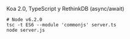 Koa 2.0, TypeScript y RethinkDB (async/await)

```
# Node v6.2.0
tsc -t ES6 --module 'commonjs' server.ts
node server.js
```
